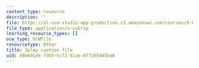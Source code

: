 ```yaml
---
content_type: resource
description: ''
file: https://ol-ocw-studio-app-production.s3.amazonaws.com/courses/9-00sc-introduction-to-psychology-fall-2011/09b691eb7d655c7291ae6f7265445ba0_-cK1og4ElKE.vtt
file_type: application/x-subrip
learning_resource_types: []
ocw_type: OCWFile
resourcetype: Other
title: 3play caption file
uid: 09b691eb-7d65-5c72-91ae-6f7265445ba0
---
```

